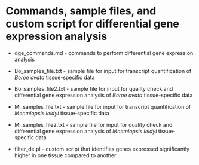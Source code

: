 # Commands, sample files, and custom script for differential gene expression analysis

* dge_commands.md - commands to perform differential gene expression analysis

* Bo_samples_file.txt - sample file for input for transcript quantification of _Beroe ovata_ tissue-specific data

* Bo_samples_file2.txt - sample file for input for quality check and differential gene expression analysis of _Beroe ovata_ tissue-specific data

* Ml_samples_file.txt - sample file for input for transcript quantification of _Menmiopsis leidyi_ tissue-specific data

* Ml_samples_file2.txt - sample file for input for quality check and differential gene expression analysis of _Mnemiopsis leidyi_ tissue-specific data

* filter_de.pl - custom script that identifies genes expressed significantly higher in one tissue compared to another 
